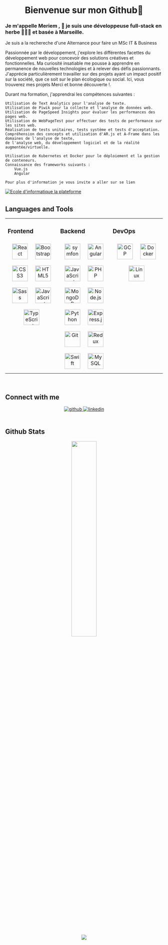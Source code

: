<h1 align="center">Bienvenue sur mon Github👋</h1>


### <div> Je m'appelle Meriem , 👾 je suis une développeuse full-stack en herbe 👨‍💻🚀 et basée à Marseille. 
Je suis a la rechereche d'une Alternance pour faire un MSc IT & Business </div>  

<div>
 Passionnée par le développement, j'explore les différentes facettes du développement web pour concevoir des solutions créatives et fonctionnelles. 
 Ma curiosité insatiable me pousse à apprendre en permanence de nouvelles technologies et à relever des défis passionnants. 
 J'apprécie particulièrement travailler sur des projets ayant un impact positif sur la société, que ce soit sur le plan écologique ou social.
 Ici, vous trouverez mes projets
 Merci et bonne découverte !.
</div>


Durant ma formation, j'apprendrai les compétences suivantes :

    Utilisation de Text Analytics pour l'analyse de texte.
    Utilisation de Piwik pour la collecte et l'analyse de données web.
    Utilisation de PageSpeed Insights pour évaluer les performances des pages web.
    Utilisation de WebPageTest pour effectuer des tests de performance sur les sites web.
    Réalisation de tests unitaires, tests système et tests d'acceptation.
    Compréhension des concepts et utilisation d'AR.js et A-Frame dans les domaines de l'analyse de texte, 
    de l'analyse web, du développement logiciel et de la réalité augmentée/virtuelle.
    
    Utilisation de Kubernetes et Docker pour le déploiement et la gestion de conteneurs.
    Connaissance des frameworks suivants :
        Vue.js
        Angular

    Pour plus d'information je vous invite a aller sur se lien 
 <div>
   <a href="https://laplateforme.io/master-it-business" target="_blank">
     <img src="https://www.google.com/search?client=firefox-b-d&sxsrf=APwXEdfTq3m-NGYab2zBim5itw0-JKtxZA:1687401541703&q=logo+de+la+plateforme&tbm=isch&sa=X&   ved=2ahUKEwjng_LL7NX_AhWIdqQEHbmnB_8Q0pQJegQICRAB&biw=1640&bih=813&dpr=2#imgrc=ddfMlFyNSeCtLM" 
      alt="Ecole d'informatique la plateforme" style="margin-bottom: 5px;" />
   </a>
 </div>

     



## Languages and Tools 
<table><tr><td valign="top" width="33%">


### Frontend  
<div align="center">  
 <img style="margin: 10px" src="https://profilinator.rishav.dev/skills-assets/react-original-wordmark.svg" alt="React" height="50" />  
 <img style="margin: 10px" src="https://profilinator.rishav.dev/skills-assets/bootstrap-plain.svg" alt="Bootstrap" height="50" />  
 <img style="margin: 10px" src="https://profilinator.rishav.dev/skills-assets/css3-original-wordmark.svg" alt="CSS3" height="50" />  
 <img style="margin: 10px" src="https://profilinator.rishav.dev/skills-assets/html5-original-wordmark.svg" alt="HTML5" height="50" />   
 <img style="margin: 10px" src="https://profilinator.rishav.dev/skills-assets/sass-original.svg" alt="Sass" height="50" />  
 <img style="margin: 10px" src="https://profilinator.rishav.dev/skills-assets/javascript-original.svg" alt="JavaScript" height="50" />  
 <img style="margin: 10px" src="https://profilinator.rishav.dev/skills-assets/typescript-original.svg" alt="TypeScript" height="50" />  
</div>

</td><td valign="top" width="33%">

### Backend  
<div align="center"> 
  <img style="margin: 10px" src="https://profilinator.rishav.dev/skills-assets/symfony-original-symfony.svg" alt="symfony" height="50" />  
  <img style="margin: 10px" src="https://profilinator.rishav.dev/skills-assets/angularjs-original.svg" alt="Angular" height="50" /> 
  <img style="margin: 10px" src="https://profilinator.rishav.dev/skills-assets/javascript-original.svg" alt="JavaScript" height="50" />   
  <img style="margin: 10px" src="https://profilinator.rishav.dev/skills-assets/php-original.svg" alt="PHP" height="50" />  
  <img style="margin: 10px" src="https://profilinator.rishav.dev/skills-assets/mongodb-original-wordmark.svg" alt="MongoDB" height="50" />  
  <img style="margin: 10px" src="https://profilinator.rishav.dev/skills-assets/nodejs-original-wordmark.svg" alt="Node.js" height="50" />  
  <img style="margin: 10px" src="https://profilinator.rishav.dev/skills-assets/python-original.svg" alt="Python" height="50" />  
  <img style="margin: 10px" src="https://profilinator.rishav.dev/skills-assets/express-original-wordmark.svg" alt="Express.js" height="50" />  
  <img style="margin: 10px" src="https://profilinator.rishav.dev/skills-assets/git-scm-icon.svg" alt="Git" height="50" />  
  <img style="margin: 10px" src="https://profilinator.rishav.dev/skills-assets/redux-original.svg" alt="Redux" height="50" />  
  <img style="margin: 10px" src="https://profilinator.rishav.dev/skills-assets/swift-original-wordmark.svg" alt="Swift" height="50" />  
  <img style="margin: 10px" src="https://profilinator.rishav.dev/skills-assets/mysql-original-wordmark.svg" alt="MySQL" height="50" />    
</div>

</td><td valign="top" width="33%">

 
### DevOps  
<div align="center">  
 <img style="margin: 10px" src="https://profilinator.rishav.dev/skills-assets/google_cloud-icon.svg" alt="GCP" height="50" />  
 <img style="margin: 10px" src="https://profilinator.rishav.dev/skills-assets/docker-original-wordmark.svg" alt="Docker" height="50" />  
 <img style="margin: 10px" src="https://profilinator.rishav.dev/skills-assets/linux-original.svg" alt="Linux" height="50" />   
</div>

</td></tr></table>  

<br/>  


## Connect with me  
<div align="center">
   <a href="https://github.com/meriem-barka/meriem-barka" target="_blank">
      <img src=https://img.shields.io/badge/github-%2324292e.svg?&style=for-the-badge&logo=github&logoColor=white alt=github style="margin-bottom: 5px;" />
   </a>
   <a href="https://www.linkedin.com/in/meriem-barka-1970b5204/" target="_blank">
      <img src=https://img.shields.io/badge/linkedin-%231E77B5.svg?&style=for-the-badge&logo=linkedin&logoColor=white alt=linkedin style="margin-bottom: 5px;" />
   </a>
</div>  

  
<br/>  


## Github Stats  
<div align="center"><img src="https://github-readme-stats.vercel.app/api/top-langs/?username=S-mkds&hide_border=true&layout=compact" align="center" style="width: 40%" /></div>  

<br/>  

<div align="center">
<img src="https://komarev.com/ghpvc/?username=meriem-barka&&style=flat-square" align="center" />
</div>  
